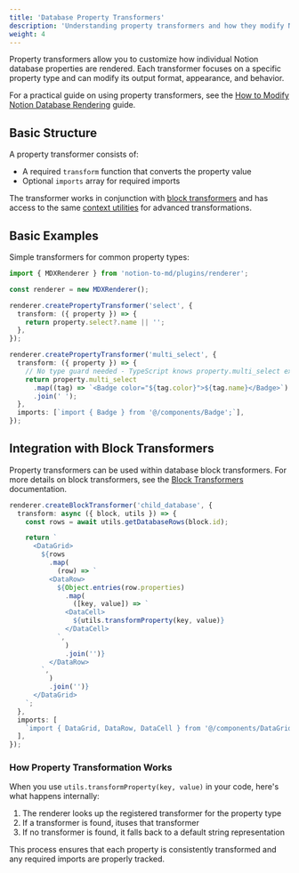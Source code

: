 ```yaml
---
title: 'Database Property Transformers'
description: 'Understanding property transformers and how they modify Notion database properties'
weight: 4
---
```


Property transformers allow you to customize how individual Notion database properties are rendered. Each transformer focuses on a specific property type and can modify its output format, appearance, and behavior.

For a practical guide on using property transformers, see the [How to Modify Notion Database Rendering](../../../guides/how-to-modify-notion-database) guide.

## Basic Structure

A property transformer consists of:

- A required `transform` function that converts the property value
- Optional `imports` array for required imports

The transformer works in conjunction with [block transformers](../block-transformer) and has access to the same [context utilities](../context) for advanced transformations.

## Basic Examples

Simple transformers for common property types:

```typescript
import { MDXRenderer } from 'notion-to-md/plugins/renderer';

const renderer = new MDXRenderer();

renderer.createPropertyTransformer('select', {
  transform: ({ property }) => {
    return property.select?.name || '';
  },
});

renderer.createPropertyTransformer('multi_select', {
  transform: ({ property }) => {
    // No type guard needed - TypeScript knows property.multi_select exists
    return property.multi_select
      .map((tag) => `<Badge color="${tag.color}">${tag.name}</Badge>`)
      .join(' ');
  },
  imports: [`import { Badge } from '@/components/Badge';`],
});
```

## Integration with Block Transformers

Property transformers can be used within database block transformers. For more details on block transformers, see the [Block Transformers](../block-transformer) documentation.

```typescript
renderer.createBlockTransformer('child_database', {
  transform: async ({ block, utils }) => {
    const rows = await utils.getDatabaseRows(block.id);

    return `
      <DataGrid>
        ${rows
          .map(
            (row) => `
          <DataRow>
            ${Object.entries(row.properties)
              .map(
                ([key, value]) => `
              <DataCell>
                ${utils.transformProperty(key, value)}
              </DataCell>
            `,
              )
              .join('')}
          </DataRow>
        `,
          )
          .join('')}
      </DataGrid>
    `;
  },
  imports: [
    `import { DataGrid, DataRow, DataCell } from '@/components/DataGrid';`,
  ],
});
```

### How Property Transformation Works

When you use `utils.transformProperty(key, value)` in your code, here's what happens internally:

1. The renderer looks up the registered transformer for the property type
2. If a transformer is found, ituses that transformer
3. If no transformer is found, it falls back to a default string representation

This process ensures that each property is consistently transformed and any required imports are properly tracked.
